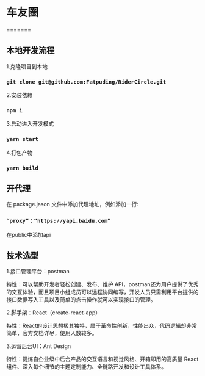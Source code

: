 # 车友圈
=======

## 本地开发流程

1.克隆项目到本地

### `git clone git@github.com:Fatpuding/RiderCircle.git`

2.安装依赖

### `npm i`

3.启动进入开发模式

### `yarn start`

4.打包产物

### `yarn build`

## 开代理

在 package.jason 文件中添加代理地址，例如添加一行:

### `“proxy”：“https://yapi.baidu.com”`

在public中添加api

## 技术选型

1.接口管理平台：postman 

特性：可以帮助开发者轻松创建、发布、维护 API，postman还为用户提供了优秀的交互体验，而且项目小组成员可以远程协同编写，开发人员只需利用平台提供的接口数据写入工具以及简单的点击操作就可以实现接口的管理。

2.脚手架：React（create-react-app）

特性：React的设计思想极其独特，属于革命性创新，性能出众，代码逻辑却非常简单，官方文档详尽，使用人数较多。

3.运营后台UI：Ant Design

特性：提炼自企业级中后台产品的交互语言和视觉风格、开箱即用的高质量 React 组件、深入每个细节的主题定制能力、全链路开发和设计工具体系。
